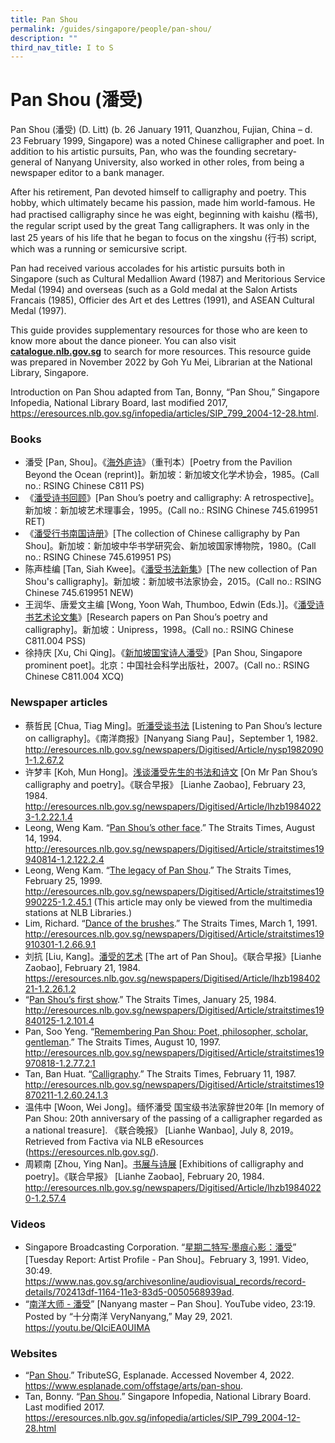 ```yaml
---
title: Pan Shou
permalink: /guides/singapore/people/pan-shou/
description: ""
third_nav_title: I to S
---
```

# Pan Shou (潘受)

Pan Shou (潘受) (D. Litt) (b. 26 January 1911, Quanzhou, Fujian, China – d. 23 February 1999, Singapore) was a noted Chinese calligrapher and poet. In addition to his artistic pursuits, Pan, who was the founding secretary-general of Nanyang University, also worked in other roles, from being a newspaper editor to a bank manager. 

After his retirement, Pan devoted himself to calligraphy and poetry. This hobby, which ultimately became his passion, made him world-famous. He had practised calligraphy since he was eight, beginning with kaishu (楷书), the regular script used by the great Tang calligraphers. It was only in the last 25 years of his life that he began to focus on the xingshu (行书) script, which was a running or semicursive 
script. 

Pan had received various accolades for his artistic pursuits both in Singapore (such as Cultural Medallion Award (1987) and Meritorious Service Medal (1994) and overseas (such as a Gold medal at the Salon Artists Francais (1985),  Officier des Art et des Lettres (1991), and ASEAN Cultural Medal (1997). 

This guide provides supplementary resources for those who are keen to know more about the dance pioneer. You can also visit [**catalogue.nlb.gov.sg**](https://catalogue.nlb.gov.sg/) to search for more resources. This resource guide was prepared in November 2022 by Goh Yu Mei, Librarian at the National Library, Singapore.

Introduction on Pan Shou adapted from Tan, Bonny, “Pan Shou,” Singapore Infopedia, National Library Board, last modified 2017, <https://eresources.nlb.gov.sg/infopedia/articles/SIP_799_2004-12-28.html>.

### Books
* 潘受 [Pan, Shou]。《[海外庐诗](https://eservice.nlb.gov.sg/item_holding.aspx?bid=84550529)》（重刊本）[Poetry from the Pavilion Beyond the Ocean (reprint)]。新加坡：新加坡文化学术协会，1985。(Call no.: RSING Chinese C811 PS)
* 《[潘受诗书回顾](https://eservice.nlb.gov.sg/item_holding.aspx?bid=84510431)》[Pan Shou’s poetry and calligraphy: A retrospective]。新加坡：新加坡艺术理事会，1995。(Call no.: RSING Chinese 745.619951 RET)
* 《[潘受行书南国诗册](https://eservice.nlb.gov.sg/item_holding.aspx?bid=84530812)》[The collection of Chinese calligraphy by Pan Shou]。新加坡：新加坡中华书学研究会、新加坡国家博物院，1980。(Call no.: RSING Chinese 745.619951 PS)
* 陈声桂编 [Tan, Siah Kwee]。《[潘受书法新集](https://eservice.nlb.gov.sg/item_holding.aspx?bid=84530812)》[The new collection of Pan Shou's calligraphy]。新加坡：新加坡书法家协会，2015。(Call no.: RSING Chinese 745.619951 NEW)
* 王润华、唐爱文主编 [Wong, Yoon Wah, Thumboo, Edwin (Eds.)]。《[潘受诗书艺术论文集](https://eservice.nlb.gov.sg/item_holding.aspx?bid=84516189)》[Research papers on Pan Shou’s poetry and calligraphy]。新加坡：Unipress，1998。(Call no.: RSING Chinese C811.004 PSS)
* 徐持庆 [Xu, Chi Qing]。《[新加坡国宝诗人潘受](https://eservice.nlb.gov.sg/item_holding.aspx?bid=12923271)》[Pan Shou, Singapore prominent poet]。北京：中国社会科学出版社，2007。(Call no.: RSING Chinese C811.004 XCQ)

### Newspaper articles
* 蔡哲民 [Chua, Tiag Ming]。[听潘受谈书法](http://eresources.nlb.gov.sg/newspapers/Digitised/Article/nysp19820901-1.2.67.2) [Listening to Pan Shou’s lecture on calligraphy]。《南洋商报》[Nanyang Siang Pau]，September 1, 1982. <http://eresources.nlb.gov.sg/newspapers/Digitised/Article/nysp19820901-1.2.67.2> 
* 许梦丰 [Koh, Mun Hong]。[浅谈潘受先生的书法和诗文](http://eresources.nlb.gov.sg/newspapers/Digitised/Article/lhzb19840223-1.2.22.1.4) [On Mr Pan Shou’s calligraphy and poetry]。《联合早报》 [Lianhe Zaobao], February 23, 1984. <http://eresources.nlb.gov.sg/newspapers/Digitised/Article/lhzb19840223-1.2.22.1.4> 
* Leong, Weng Kam. “[Pan Shou’s other face](http://eresources.nlb.gov.sg/newspapers/Digitised/Article/straitstimes19940814-1.2.122.2.4).” The Straits Times, August 14, 1994. <http://eresources.nlb.gov.sg/newspapers/Digitised/Article/straitstimes19940814-1.2.122.2.4> 
* Leong, Weng Kam. “[The legacy of Pan Shou](http://eresources.nlb.gov.sg/newspapers/Digitised/Article/straitstimes19990225-1.2.45.1).” The Straits Times, February 25, 1999. <http://eresources.nlb.gov.sg/newspapers/Digitised/Article/straitstimes19990225-1.2.45.1> (This article may only be viewed from the multimedia stations at NLB Libraries.)
* Lim, Richard. “[Dance of the brushes](http://eresources.nlb.gov.sg/newspapers/Digitised/Article/straitstimes19910301-1.2.66.9.1).” The Straits Times, March 1, 1991. <http://eresources.nlb.gov.sg/newspapers/Digitised/Article/straitstimes19910301-1.2.66.9.1> 
* 刘抗 [Liu, Kang]。[潘受的艺术](https://eresources.nlb.gov.sg/newspapers/Digitised/Article/lhzb19840221-1.2.26.1.2) [The art of Pan Shou]。《联合早报》[Lianhe Zaobao], February 21, 1984. <https://eresources.nlb.gov.sg/newspapers/Digitised/Article/lhzb19840221-1.2.26.1.2> 
* “[Pan Shou’s first show](http://eresources.nlb.gov.sg/newspapers/Digitised/Article/straitstimes19840125-1.2.101.4).” The Straits Times, January 25, 1984. <http://eresources.nlb.gov.sg/newspapers/Digitised/Article/straitstimes19840125-1.2.101.4>
* Pan, Soo Yeng. “[Remembering Pan Shou: Poet, philosopher, scholar, gentleman](http://eresources.nlb.gov.sg/newspapers/Digitised/Article/straitstimes19970818-1.2.77.2.1).” The Straits Times, August 10, 1997. <http://eresources.nlb.gov.sg/newspapers/Digitised/Article/straitstimes19970818-1.2.77.2.1> 
* Tan, Ban Huat. “[Calligraphy](http://eresources.nlb.gov.sg/newspapers/Digitised/Article/straitstimes19870211-1.2.60.24.1.3).” The Straits Times, February 11, 1987. <http://eresources.nlb.gov.sg/newspapers/Digitised/Article/straitstimes19870211-1.2.60.24.1.3> 
* 温伟中 [Woon, Wei Jong]。缅怀潘受 国宝级书法家辞世20年 [In memory of Pan Shou: 20th anniversary of the passing of a calligrapher regarded as a national treasure]. 《联合晚报》 [Lianhe Wanbao], July 8, 2019。Retrieved from Factiva via NLB eResources (<https://eresources.nlb.gov.sg/>).
* 周颖南 [Zhou, Ying Nan]。[书展与诗展](http://eresources.nlb.gov.sg/newspapers/Digitised/Article/lhzb19840220-1.2.57.4) [Exhibitions of calligraphy and poetry]。《联合早报》 [Lianhe Zaobao], February 20, 1984. <http://eresources.nlb.gov.sg/newspapers/Digitised/Article/lhzb19840220-1.2.57.4> 

### Videos
* Singapore Broadcasting Corporation. “[星期二特写·墨痕心影：潘受](https://www.nas.gov.sg/archivesonline/audiovisual_records/record-details/702413df-1164-11e3-83d5-0050568939ad)” [Tuesday Report: Artist Profile - Pan Shou]。February 3, 1991. Video, 30:49.  <https://www.nas.gov.sg/archivesonline/audiovisual_records/record-details/702413df-1164-11e3-83d5-0050568939ad>.
* “[南洋大师 - 潘受](https://youtu.be/QIciEA0UIMA)” [Nanyang master – Pan Shou]. YouTube video, 23:19. Posted by “十分南洋 VeryNanyang,” May 29, 2021. <https://youtu.be/QIciEA0UIMA> 

### Websites
* “[Pan Shou](https://www.esplanade.com/offstage/arts/pan-shou).” TributeSG, Esplanade. Accessed November 4, 2022. <https://www.esplanade.com/offstage/arts/pan-shou>. 
* Tan, Bonny. “[Pan Shou](https://eresources.nlb.gov.sg/infopedia/articles/SIP_799_2004-12-28.html).” Singapore Infopedia, National Library Board. Last modified 2017. <https://eresources.nlb.gov.sg/infopedia/articles/SIP_799_2004-12-28.html>
